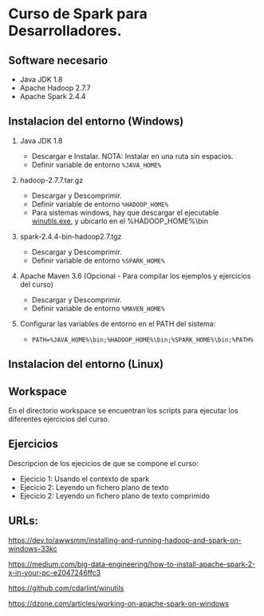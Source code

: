
# Curso de Spark para Desarrolladores.


## Software necesario
- Java JDK 1.8
- Apache Hadoop 2.7.7
- Apache Spark 2.4.4

## Instalacion del entorno (Windows)

1. Java JDK 1.8
	* Descargar e Instalar. NOTA: Instalar en una ruta sin espacios.
	* Definir variable de entorno `%JAVA_HOME%`
	
2. hadoop-2.7.7.tar.gz
	* Descargar y Descomprimir.
	* Definir variable de entorno `%HADOOP_HOME%`
	* Para sistemas windows, hay que descargar el ejecutable [winutils.exe](https://github.com/steveloughran/winutils), y ubicarlo en el %HADOOP_HOME%\bin

3. spark-2.4.4-bin-hadoop2.7.tgz
	* Descargar y Descomprimir.
	* Definir variable de entorno `%SPARK_HOME%`
	
4. Apache Maven 3.6	(Opcional - Para compilar los ejemplos y ejercicios del curso)
	* Descargar y Descomprimir.
	* Definir variable de entorno `%MAVEN_HOME%`

5. Configurar las variables de entorno en el PATH del sistema:
	* `PATH=%JAVA_HOME%\bin;%HADOOP_HOME%\bin;%SPARK_HOME%\bin;%PATH%`

	
## Instalacion del entorno (Linux)
<PENDIENTE>

## Workspace
En el directorio workspace se encuentran los scripts para ejecutar los diferentes ejercicios del curso.

## Ejercicios
Descripcion de los ejecicios de que se compone el curso:
- Ejecicio 1: Usando el contexto de spark
- Ejecicio 2: Leyendo un fichero plano de texto
- Ejecicio 2: Leyendo un fichero plano de texto comprimido
	
## URLs:
https://dev.to/awwsmm/installing-and-running-hadoop-and-spark-on-windows-33kc	

https://medium.com/big-data-engineering/how-to-install-apache-spark-2-x-in-your-pc-e2047246ffc3

https://github.com/cdarlint/winutils

https://dzone.com/articles/working-on-apache-spark-on-windows